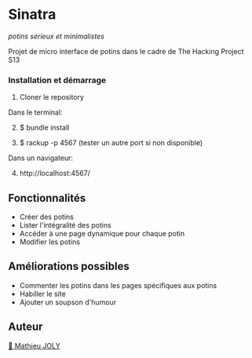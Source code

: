 # Sinatra
_potins sérieux et minimalistes_

Projet de micro interface de potins dans le cadre de The Hacking Project S13


### Installation et démarrage

1) Cloner le repository

Dans le terminal:

2) $ bundle install

3) $ rackup -p 4567 (tester un autre port si non disponible)

Dans un navigateur:

4) http://localhost:4567/

## Fonctionnalités

- Créer des potins
- Lister l'intégralité des potins
- Accéder à une page dynamique pour chaque potin
- Modifier les potins

## Améliorations possibles

- Commenter les potins dans les pages spécifiques aux potins
- Habiller le site
- Ajouter un soupson d'humour

## Auteur

[:seedling: Mathieu JOLY](https://github.com/mathieu-superpose)
